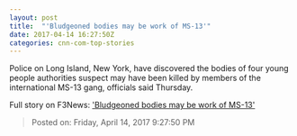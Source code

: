 ```yaml
---
layout: post
title:  "'Bludgeoned bodies may be work of MS-13'"
date: 2017-04-14 16:27:50Z
categories: cnn-com-top-stories
---
```


Police on Long Island, New York, have discovered the bodies of four young people authorities suspect may have been killed by members of the international MS-13 gang, officials said Thursday.


Full story on F3News: ['Bludgeoned bodies may be work of MS-13'](http://www.f3nws.com/n/qApMzC)

> Posted on: Friday, April 14, 2017 9:27:50 PM
